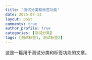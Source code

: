 ```yaml
---
title: "测试分类和标签功能"
date: 2025-07-13
layout: post
comments: true
author_profile: true
categories: [测试分类]
tags: [测试标签1, 测试标签2]
---
```


这是一篇用于测试分类和标签功能的文章。

